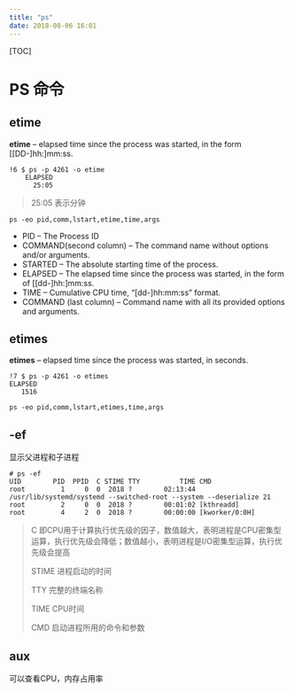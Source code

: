 ```yaml
---
title: "ps"
date: 2018-08-06 16:01
---
```


[TOC]

# PS 命令



## etime

**etime** – elapsed time since the process was started, in the form [[DD-]hh:]mm:ss.

```
!6 $ ps -p 4261 -o etime
    ELAPSED
      25:05
```

> 25:05 表示分钟



```
ps -eo pid,comm,lstart,etime,time,args
```

- PID – The Process ID
- COMMAND(second column) – The command name without options and/or arguments.
- STARTED – The absolute starting time of the process.
- ELAPSED – The elapsed time since the process was started, in the form of [[dd-]hh:]mm:ss.
- TIME – Cumulative CPU time, “[dd-]hh:mm:ss” format.
- COMMAND (last column) – Command name with all its provided options and arguments.



## etimes

**etimes** – elapsed time since the process was started, in seconds.

```
!7 $ ps -p 4261 -o etimes
ELAPSED
   1516
```



```
ps -eo pid,comm,lstart,etimes,time,args
```





## -ef

显示父进程和子进程

```
# ps -ef 
UID        PID  PPID  C STIME TTY          TIME CMD
root         1     0  0  2018 ?        02:13:44 /usr/lib/systemd/systemd --switched-root --system --deserialize 21
root         2     0  0  2018 ?        00:01:02 [kthreadd]
root         4     2  0  2018 ?        00:00:00 [kworker/0:0H]
```

> C	即CPU用于计算执行优先级的因子，数值越大，表明进程是CPU密集型运算，执行优先级会降低；数值越小，表明进程是I/O密集型运算，执行优先级会提高
>
> STIME	进程启动的时间
>
> TTY	完整的终端名称
>
> TIME	CPU时间
>
> CMD	启动进程所用的命令和参数



## aux

可以查看CPU，内存占用率

